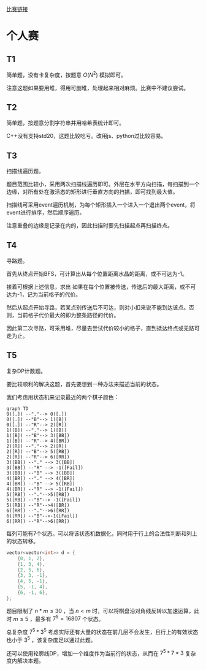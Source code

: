 [比赛链接](https://leetcode.cn/contest/season/2023-spring/)

# 个人赛

## T1

简单题，没有卡复杂度，按题意 $O(N^2)$ 模拟即可。

注意这题如果要用堆，得用可删堆，处理起来相对麻烦。比赛中不建议尝试。

## T2

简单题，按题意分割字符串并用哈希表统计即可。

C++没有支持std20，这题比较吃亏。改用js、python过比较容易。

## T3

扫描线遍历题。

题目范围比较小，采用两次扫描线遍历即可。外层在水平方向扫描，每扫描到一个边缘，对所有处在激活态的矩形进行垂直方向的扫描，即可找到最大值。

扫描线可采用event遍历机制，为每个矩形插入一个进入一个退出两个event，将event进行排序，然后顺序遍历。

注意重叠的边缘是记录在内的，因此扫描时要先扫描起点再扫描终点。

## T4

寻路题。

首先从终点开始BFS，可计算出从每个位置距离水晶的距离，或不可达为-1。

接着可根据上述信息，求出 如果在每个位置被传送，传送后的最大距离，或不可达为-1，记为当前格子的代价。

然后从起点开始寻路，若某点别传送后不可达，则对小扣来说不能到达该点。否则，当前格子代价最大的即为整条路径的代价。

因此第二次寻路，可采用堆，尽量去尝试代价较小的格子，直到抵达终点或无路可走为止。

## T5

复杂DP计数题。

要比较顺利的解决这题，首先要想到一种办法来描述当前的状态。

我们考虑用状态机来记录最近的两个棋子颜色：

```mermaid
graph TD
0([.]) --"."--> 0([.])
0([.]) --"B"--> 1([B])
0([.]) --"R"--> 2([R])
1([B]) --"."--> 1([B])
1([B]) --"B"--> 3([BB])
1([B]) --"R"--> 4([BR])
2([R]) --"."--> 2([R])
2([R]) --"B"--> 5([RB])
2([R]) --"R"--> 6([RR])
3([BB]) --"." --> 3([BB])
3([BB]) --"R" --> -1([Fail])
3([BB]) --"B" --> 3([BB])
4([BR]) --"." --> 4([BR])
4([BR]) --"B" --> 5([RB])
4([BR]) --"R" --> -1([Fail])
5([RB]) --"."-->5([RB])
5([RB]) --"B"--> -1([Fail])
5([RB]) --"R"-->4([BR])
6([RR]) --"."-->6([RR])
6([RR]) --"B"-->-1([Fail])
6([RR]) --"R"-->6([RR])
```

每列可能有7个状态。可以将该状态机数据化，同时用于行上的合法性判断和列上的状态转移。

```cpp
vector<vector<int>> d = {
    {0, 1, 2},
    {1, 3, 4},
    {2, 5, 6},
    {3, 3, -1},
    {4, 5, -1},
    {5, -1, 4},
    {6, -1, 6},
};
```


题目限制了 $n*m\le 30$ ，当 $n\lt m$ 时，可以将棋盘沿对角线反转以加速运算，此时 $m\le 5$ ，最多有 $7^5=16807$ 个状态。

总复杂度 $7^5*3^5$ 考虑实际还有大量的状态在前几层不会发生，且行上的有效状态也小于 $3^5$ ，该复杂度足以通过此题。

还可以使用轮廓线DP，增加一个维度作为当前行的状态，从而在 $7^5*7*3$ 复杂度内解决本题。

